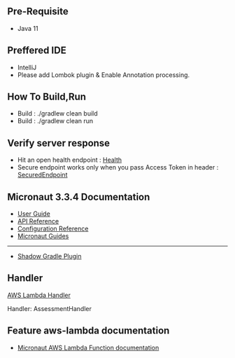 ## Pre-Requisite

-  Java 11

## Preffered IDE

-  IntelliJ 
-  Please add Lombok plugin & Enable Annotation processing.


## How To Build,Run

-  Build : ./gradlew clean build
-  Build : ./gradlew clean run

## Verify server response

-  Hit an open health endpoint : [Health](http://localhost:8000/health)
-  Secure endpoint works only when you pass Access Token in header : [SecuredEndpoint](http://localhost:8000/v1/assessments/123)







## Micronaut 3.3.4 Documentation

- [User Guide](https://docs.micronaut.io/3.3.4/guide/index.html)
- [API Reference](https://docs.micronaut.io/3.3.4/api/index.html)
- [Configuration Reference](https://docs.micronaut.io/3.3.4/guide/configurationreference.html)
- [Micronaut Guides](https://guides.micronaut.io/index.html)
---

- [Shadow Gradle Plugin](https://plugins.gradle.org/plugin/com.github.johnrengelman.shadow)
## Handler

[AWS Lambda Handler](https://docs.aws.amazon.com/lambda/latest/dg/java-handler.html)

Handler: AssessmentHandler


## Feature aws-lambda documentation

- [Micronaut AWS Lambda Function documentation](https://micronaut-projects.github.io/micronaut-aws/latest/guide/index.html#lambda)


